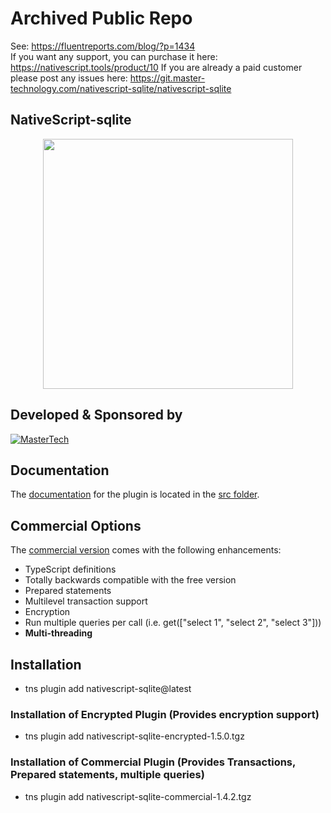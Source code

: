 # Archived Public Repo
See: https://fluentreports.com/blog/?p=1434  
If you want any support, you can purchase it here: https://nativescript.tools/product/10
If you are already a paid customer please post any issues here: https://git.master-technology.com/nativescript-sqlite/nativescript-sqlite



## NativeScript-sqlite

<p align="center"><img src="https://proplugins.org/logos/logo.png" width="400"  /></p>

## Developed & Sponsored by
[![MasterTech](https://proplugins.org/logos/mt-banner.png)](https://master.technology)

## Documentation
The [documentation](src/README.md) for the plugin is located in the [src folder](src).


## Commercial Options
The [commercial version](https://nativescript.tools/product/10) comes with the following enhancements:
- TypeScript definitions
- Totally backwards compatible with the free version
- Prepared statements
- Multilevel transaction support
- Encryption
- Run multiple queries per call (i.e. get(["select 1", "select 2", "select 3"])) 
- **Multi-threading**

## Installation
- tns plugin add nativescript-sqlite@latest

### Installation of Encrypted Plugin (Provides encryption support)
- tns plugin add nativescript-sqlite-encrypted-1.5.0.tgz

### Installation of Commercial Plugin (Provides Transactions, Prepared statements, multiple queries)
- tns plugin add nativescript-sqlite-commercial-1.4.2.tgz
